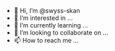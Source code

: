 - 👋 Hi, I’m @swyss-skan
- 👀 I’m interested in ...
- 🌱 I’m currently learning ...
- 💞️ I’m looking to collaborate on ...
- 📫 How to reach me ...

<!---
swyss-skan/swyss-skan is a ✨ special ✨ repository because its `README.md` (this file) appears on your GitHub profile.
You can click the Preview link to take a look at your changes.
--->
